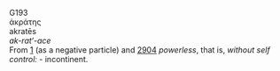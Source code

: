 G193  
ἀκράτης  
akratēs  
*ak-rat‘-ace*  
From [1](g0001) (as a negative particle) and [2904](g2904) *powerless*,
that is, *without* *self* *control:* - incontinent.  
